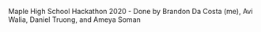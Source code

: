 Maple High School Hackathon 2020 - Done by Brandon Da Costa (me), Avi Walia, Daniel Truong, and Ameya Soman
